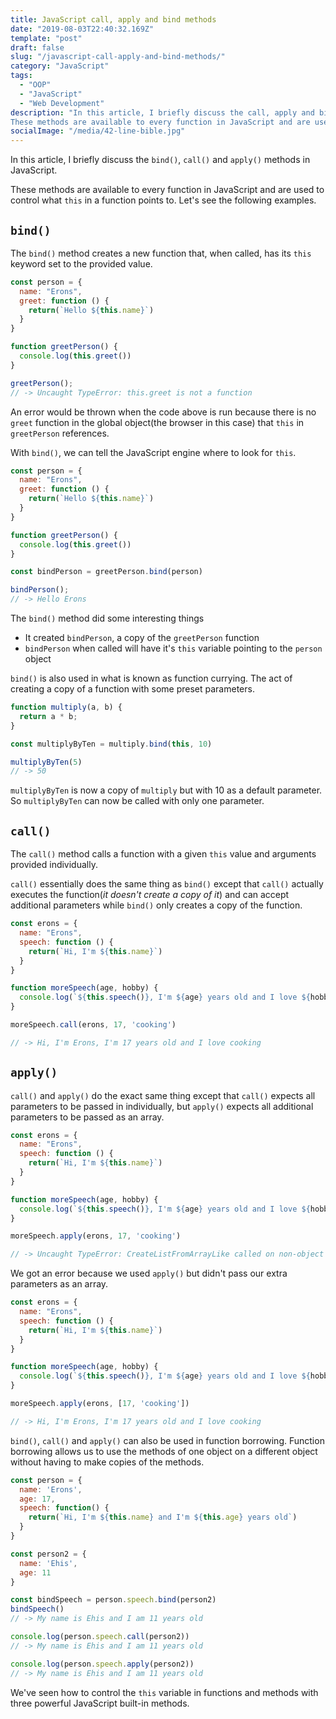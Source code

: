 ```yaml
---
title: JavaScript call, apply and bind methods
date: "2019-08-03T22:40:32.169Z"
template: "post"
draft: false
slug: "/javascript-call-apply-and-bind-methods/"
category: "JavaScript"
tags:
  - "OOP"
  - "JavaScript"
  - "Web Development"
description: "In this article, I briefly discuss the call, apply and bind methods in JavaScript.
These methods are available to every function in JavaScript and are used to control what the this keyword points to in a function."
socialImage: "/media/42-line-bible.jpg"
---
```


<!-- ![42-line-bible.jpg](/media/42-line-bible.jpg) -->

In this article, I briefly discuss the `bind()`, `call()` and `apply()` methods in JavaScript.


These methods are available to every function in JavaScript and are used to control what `this` in a function points to. Let's see the following examples.


## `bind()`

The `bind()` method creates a new function that, when called, has its `this` keyword set to the provided value.

```js
const person = {
  name: "Erons",
  greet: function () {
    return(`Hello ${this.name}`)
  }
}

function greetPerson() {
  console.log(this.greet())
}

greetPerson();
// -> Uncaught TypeError: this.greet is not a function
```

An error would be thrown when the code above is run because there is no `greet` function in the global object(the browser in this case) that `this` in `greetPerson` references.


With `bind()`, we can tell the JavaScript engine where to look for `this`.


```js
const person = {
  name: "Erons",
  greet: function () {
    return(`Hello ${this.name}`)
  }
}

function greetPerson() {
  console.log(this.greet())
}

const bindPerson = greetPerson.bind(person)

bindPerson();
// -> Hello Erons
```

The `bind()` method did some interesting things

- It created `bindPerson`, a copy of the `greetPerson` function
- `bindPerson` when called will have it's `this` variable pointing to the `person` object


`bind()` is also used in what is known as function currying. The act of creating a copy of a function with some preset parameters.

```js
function multiply(a, b) {
  return a * b;
}

const multiplyByTen = multiply.bind(this, 10)

multiplyByTen(5)
// -> 50
```

`multiplyByTen` is now a copy of `multiply` but with 10 as a default parameter. So `multiplyByTen` can now be called with only one parameter.


## `call()`

The `call()` method calls a function with a given `this` value and arguments provided individually.

`call()` essentially does the same thing as `bind()` except that `call()` actually executes the function(*it doesn't create a copy of it*) and can accept additional parameters while `bind()` only creates a copy of the function. 


```js
const erons = {
  name: "Erons",
  speech: function () {
    return(`Hi, I'm ${this.name}`)
  }
}

function moreSpeech(age, hobby) {
  console.log(`${this.speech()}, I'm ${age} years old and I love ${hobby}`)
}

moreSpeech.call(erons, 17, 'cooking')

// -> Hi, I'm Erons, I'm 17 years old and I love cooking
```


## `apply()` 

`call()` and `apply()` do the exact same thing except that `call()` expects all parameters to be passed in individually, but `apply()` expects all additional parameters to be passed as an array.


```js
const erons = {
  name: "Erons",
  speech: function () {
    return(`Hi, I'm ${this.name}`)
  }
}

function moreSpeech(age, hobby) {
  console.log(`${this.speech()}, I'm ${age} years old and I love ${hobby}`)
}

moreSpeech.apply(erons, 17, 'cooking')

// -> Uncaught TypeError: CreateListFromArrayLike called on non-object
```

We got an error because we used `apply()` but didn't pass our extra parameters as an array.


```js
const erons = {
  name: "Erons",
  speech: function () {
    return(`Hi, I'm ${this.name}`)
  }
}

function moreSpeech(age, hobby) {
  console.log(`${this.speech()}, I'm ${age} years old and I love ${hobby}`)
}

moreSpeech.apply(erons, [17, 'cooking'])

// -> Hi, I'm Erons, I'm 17 years old and I love cooking
```

`bind()`, `call()` and `apply()` can also be used in function borrowing. Function borrowing allows us to use the methods of one object on a different object without having to make copies of the methods. 

```js
const person = {
  name: 'Erons',
  age: 17,
  speech: function() {
    return(`Hi, I'm ${this.name} and I'm ${this.age} years old`)
  }
}

const person2 = {
  name: 'Ehis',
  age: 11
}

const bindSpeech = person.speech.bind(person2)
bindSpeech()
// -> My name is Ehis and I am 11 years old

console.log(person.speech.call(person2))
// -> My name is Ehis and I am 11 years old

console.log(person.speech.apply(person2))
// -> My name is Ehis and I am 11 years old
```

We've seen how to control the `this` variable in functions and methods with three powerful JavaScript built-in methods.

